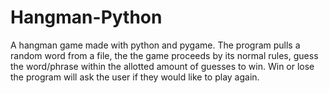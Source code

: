 # Hangman-Python
A hangman game made with python and pygame. The program pulls a random word from a file, the the game proceeds by its normal rules, guess the word/phrase within the allotted amount of guesses to win. Win or lose the program will ask the user if they would like to play again.


